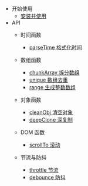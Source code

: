 - 开始使用
  - [安装并使用](install.md)
- API
  - 时间函数
    - [parseTime 格式化时间](date/parseTime.md)

  - 数组函数
    - [chunkArray 拆分数组](array/chunkArray.md)
    - [unique 数组去重](array/unique.md)
    - [range 生成整数数组](array/range.md)

  - 对象函数
    - [cleanObj 清空对象](object/cleanObj.md)
    - [deepClone 深复制](object/deepClone.md)

  - DOM 函数
    - [scrollTo 滚动](dom/scrollTo.md)

  - 节流与防抖

    - [throttle 节流](function/throttle.md)
    - [debounce 防抖](function/debounce.md)

